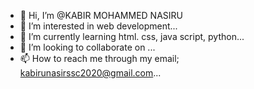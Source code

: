 - 👋 Hi, I’m @KABIR MOHAMMED NASIRU
- 👀 I’m interested in web development...
- 🌱 I’m currently learning html. css, java script, python...
- 💞️ I’m looking to collaborate on ...
- 📫 How to reach me through my email; kabirunasirssc2020@gmail.com...

<!---
KABIRUNASIR/KABIRUNASIR is a ✨ special ✨ repository because its `README.md` (this file) appears on your GitHub profile.
You can click the Preview link to take a look at your changes.
--->
